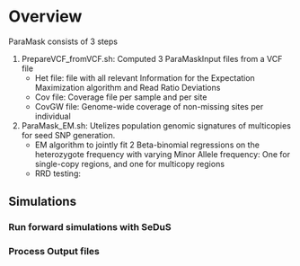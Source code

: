 # Overview
ParaMask consists of 3 steps
1. PrepareVCF_fromVCF.sh:  Computed 3 ParaMaskInput files from a VCF file
    - Het file: file with all relevant Information for the Expectation Maximization algorithm and Read Ratio Deviations
    - Cov file: Coverage file per sample and per site
    - CovGW file: Genome-wide coverage of non-missing sites per individual 
2. ParaMask_EM.sh: Utelizes population genomic signatures of multicopies for seed SNP generation.
    - EM algorithm to jointly fit 2 Beta-binomial regressions on the heterozygote frequency with varying Minor Allele frequency: One for single-copy regions, and one for multicopy regions
    - RRD testing: 
## Simulations

### Run forward simulations with SeDuS


### Process Output files
